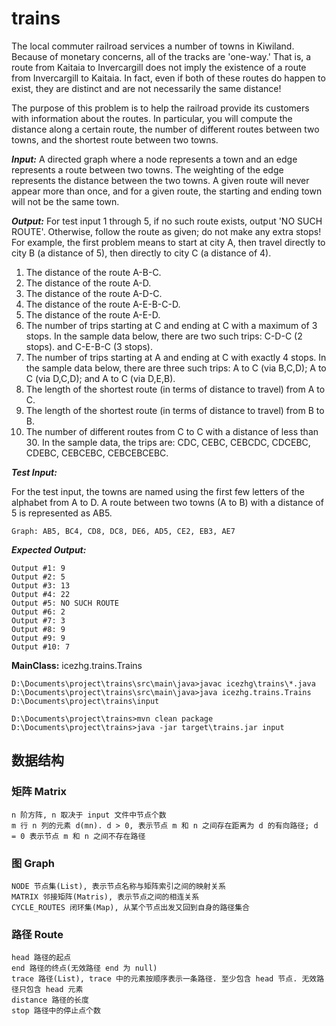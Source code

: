 # trains

The local commuter railroad services a number of towns in Kiwiland.  Because of
monetary concerns, all of the tracks are 'one-way.'  That is, a route from 
Kaitaia to Invercargill does not imply the existence of a route from 
Invercargill to Kaitaia.  In fact, even if both of these routes do happen to 
exist, they are distinct and are not necessarily the same distance!
 
The purpose of this problem is to help the railroad provide its customers with
information about the routes.  In particular, you will compute the distance 
along a certain route, the number of different routes between two towns, and
the shortest route between two towns.

***Input:***  A directed graph where a node represents a town and an edge 
represents a route between two towns.  The weighting of the edge represents the
distance between the two towns.  A given route will never appear more than 
once, and for a given route, the starting and ending town will not be the same
town.

***Output:*** For test input 1 through 5, if no such route exists, output 'NO SUCH 
ROUTE'.  Otherwise, follow the route as given; do not make any extra stops!  
For example, the first problem means to start at city A, then travel directly 
to city B (a distance of 5), then directly to city C (a distance of 4).

1. The distance of the route A-B-C.
2. The distance of the route A-D.
3. The distance of the route A-D-C.
4. The distance of the route A-E-B-C-D.
5. The distance of the route A-E-D.
6. The number of trips starting at C and ending at C with a maximum of 3 stops.
   In the sample data below, there are two such trips: C-D-C (2 stops). and 
   C-E-B-C (3 stops).
7. The number of trips starting at A and ending at C with exactly 4 stops.  In
   the sample data below, there are three such trips: A to C (via B,C,D); A to C
   (via D,C,D); and A to C (via D,E,B).
8. The length of the shortest route (in terms of distance to travel) from A to C.
9. The length of the shortest route (in terms of distance to travel) from B to B.
10. The number of different routes from C to C with a distance of less than 30.
   In the sample data, the trips are: CDC, CEBC, CEBCDC, CDCEBC, CDEBC, CEBCEBC,
   CEBCEBCEBC.


***Test Input:***

For the test input, the towns are named using the first few letters of the
alphabet from A to D.  A route between two towns (A to B) with a distance of 5
is represented as AB5.
```
Graph: AB5, BC4, CD8, DC8, DE6, AD5, CE2, EB3, AE7
```

***Expected Output:***
```
Output #1: 9
Output #2: 5
Output #3: 13
Output #4: 22
Output #5: NO SUCH ROUTE
Output #6: 2
Output #7: 3
Output #8: 9
Output #9: 9
Output #10: 7
```

**MainClass:** icezhg.trains.Trains
```CMD
D:\Documents\project\trains\src\main\java>javac icezhg\trains\*.java
D:\Documents\project\trains\src\main\java>java icezhg.trains.Trains D:\Documents\project\trains\input
```
```CMD
D:\Documents\project\trains>mvn clean package
D:\Documents\project\trains>java -jar target\trains.jar input
```

## 数据结构
### 矩阵 Matrix
    n 阶方阵, n 取决于 input 文件中节点个数
    m 行 n 列的元素 d(mn). d > 0, 表示节点 m 和 n 之间存在距离为 d 的有向路径; d = 0 表示节点 m 和 n 之间不存在路径
### 图 Graph
    NODE 节点集(List), 表示节点名称与矩阵索引之间的映射关系
    MATRIX 邻接矩阵(Matris), 表示节点之间的相连关系
    CYCLE_ROUTES 闭环集(Map), 从某个节点出发又回到自身的路径集合
### 路径 Route
    head 路径的起点
    end 路径的终点(无效路径 end 为 null)
    trace 路径(List), trace 中的元素按顺序表示一条路径. 至少包含 head 节点. 无效路径只包含 head 元素
    distance 路径的长度
    stop 路径中的停止点个数
    